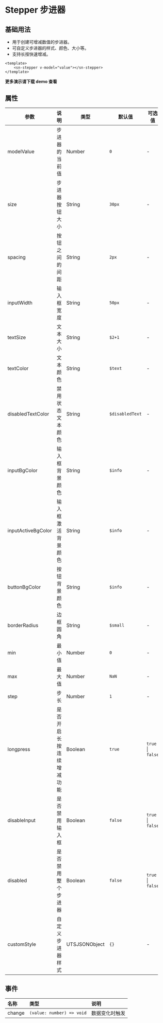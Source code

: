 # Stepper 步进器
## 基础用法
- 用于创建可增减数值的步进器。
- 可自定义步进器的样式、颜色、大小等。
- 支持长按快速增减。
```vue
<template>
	<sn-stepper v-model="value"></sn-stepper>
</template>
```
**更多演示请下载 demo 查看**
## 属性
| 参数               | 说明                     | 类型          | 默认值          | 可选值            |
| ------------------ | ------------------------ | ------------- | --------------- | ----------------- |
| modelValue         | 步进器的当前值           | Number        | `0`             | -                 |
| size               | 步进器按钮大小           | String        | `30px`          | -                 |
| spacing            | 按钮之间的间距           | String        | `2px`           | -                 |
| inputWidth         | 输入框宽度               | String        | `50px`          | -                 |
| textSize           | 文本大小                 | String        | `$2+1`          | -                 |
| textColor          | 文本颜色                 | String        | `$text`         | -                 |
| disabledTextColor  | 禁用状态文本颜色         | String        | `$disabledText` | -                 |
| inputBgColor       | 输入框背景颜色           | String        | `$info`         | -                 |
| inputActiveBgColor | 输入框激活背景颜色       | String        | `$info`         | -                 |
| buttonBgColor      | 按钮背景颜色             | String        | `$info`         | -                 |
| borderRadius       | 边框圆角                 | String        | `$small`        | -                 |
| min                | 最小值                   | Number        | `0`             | -                 |
| max                | 最大值                   | Number        | `NaN`           | -                 |
| step               | 步长                     | Number        | `1`             | -                 |
| longpress          | 是否开启长按连续增减功能 | Boolean       | `true`          | `true` \| `false` |
| disableInput       | 是否禁用输入框           | Boolean       | `false`         | `true` \| `false` |
| disabled           | 是否禁用整个步进器       | Boolean       | `false`         | `true` \| `false` |
| customStyle        | 自定义步进器样式         | UTSJSONObject | `{}`            | -                 |
## 事件
| 名称   | 类型                      | 说明           |
| :----- | :------------------------ | :------------- |
| change | `(value: number) => void` | 数据变化时触发 |

<DemoPhone name="sn-stepper" />